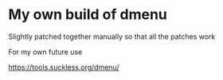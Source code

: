 # My own build of dmenu
Slightly patched together manually so that all the patches work

For my own future use

https://tools.suckless.org/dmenu/
